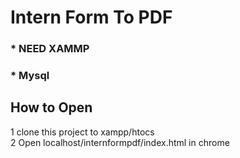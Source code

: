 # Intern Form To PDF

### * NEED XAMMP <br/>
### * Mysql <br/>

## How to Open 
1 clone this project to xampp/htocs <br/>
2 Open localhost/internformpdf/index.html in chrome <br/>

